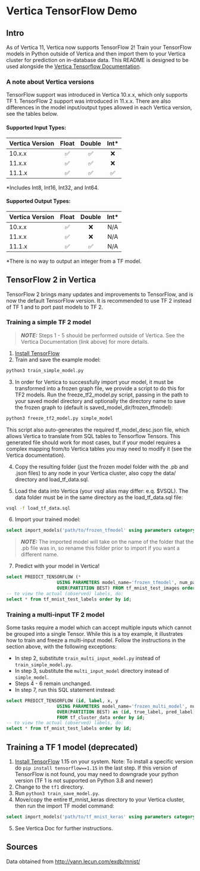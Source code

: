 # Vertica TensorFlow Demo
## Intro
As of Vertica 11, Vertica now supports TensorFlow 2! Train your TensorFlow models in Python outside of Vertica and then import them to your Vertica cluster for prediction on in-database data. This README is designed to be used alongside the [Vertica Tensorflow Documentation](https://www.vertica.com/docs/11.1.x/HTML/Content/Authoring/AnalyzingData/MachineLearning/UsingExternalModels/UsingTensorFlow/TensorFlowExample.htm).

### A note about Vertica versions
TensorFlow support was introduced in Vertica 10.x.x, which only supports TF 1. TensorFlow 2 support was introduced in 11.x.x. There are also differences in the model input/output types allowed in each Vertica version, see the tables below.

#### Supported Input Types:

| Vertica Version | Float              | Double             | Int\*              |
| --------------- | :----------------: | :----------------: | :----------------: |
| 10.x.x          | :white_check_mark: | :white_check_mark: | :x:                |
| 11.x.x          | :white_check_mark: | :white_check_mark: | :x:                |
| 11.1.x          | :white_check_mark: | :white_check_mark: | :white_check_mark: |

\*Includes Int8, Int16, Int32, and Int64.

#### Supported Output Types:

| Vertica Version | Float              | Double             | Int\* |
| --------------- | :----------------: | :----------------: | :---: |
| 10.x.x          | :white_check_mark: | :x:                | N/A   |
| 11.x.x          | :white_check_mark: | :x:                | N/A   |
| 11.1.x          | :white_check_mark: | :white_check_mark: | N/A   |

\*There is no way to output an integer from a TF model.

## TensorFlow 2 in Vertica
TensorFlow 2 brings many updates and improvements to TensorFlow, and is now the default TensorFlow version. It is recommended to use TF 2 instead of TF 1 and to port past models to TF 2.

### Training a simple TF 2 model
> **_NOTE:_**  Steps 1 - 5 should be performed outside of Vertica. See the Vertica Documentation (link above) for more details.

1. [Install TensorFlow](https://www.tensorflow.org/install)
2. Train and save the example model:
```bash
python3 train_simple_model.py
```
3. In order for Vertica to successfully import your model, it must be transformed into a frozen graph file, we provide a script to do this for TF2 models. Run the freeze_tf2_model.py script, passing in the path to your saved model directory and optionally the directory name to save the frozen graph to (default is saved_model_dir/frozen_tfmodel):
```bash
python3 freeze_tf2_model.py simple_model
```
This script also auto-generates the required tf_model_desc.json file, which allows Vertica to translate from SQL tables to Tensorflow Tensors. This generated file should work for most cases, but if your model requires a complex mapping from/to Vertica tables you may need to modify it (see the Vertica documentation).

4. Copy the resulting folder (just the frozen model folder with the .pb and .json files) to any node in your Vertica cluster, also copy the data/ directory and load_tf_data.sql.

5. Load the data into Vertica (your vsql alias may differ: e.q. $VSQL). The data folder must be in the same directory as the load_tf_data.sql file:
```bash
vsql -f load_tf_data.sql
```

6. Import your trained model:
```sql
select import_models('path/to/frozen_tfmodel' using parameters category='TENSORFLOW');
```

> **_NOTE:_**  The imported model will take on the name of the folder that the .pb file was in, so rename this folder prior to import if you want a different name.

7. Predict with your model in Vertica!
```sql
select PREDICT_TENSORFLOW (*
                   USING PARAMETERS model_name='frozen_tfmodel', num_passthru_cols=1)
                   OVER(PARTITION BEST) FROM tf_mnist_test_images order by id;
-- to view the actual (observed) labels, do:
select * from tf_mnist_test_labels order by id;
```

### Training a multi-input TF 2 model
Some tasks require a model which can accept multiple inputs which cannot be grouped into a single Tensor. While this is a toy example, it illustrates how to train and freeze a multi-input model. Follow the instructions in the section above, with the following exceptions:

- In step 2, substitute `train_multi_input_model.py` instead of `train_simple_model.py`.
- In step 3, substitute the `multi_input_model` directory instead of `simple_model`.
- Steps 4 - 6 remain unchanged.
- In step 7, run this SQL statement instead:
```sql
select PREDICT_TENSORFLOW (id, label, x, y 
                   USING PARAMETERS model_name='frozen_multi_model', num_passthru_cols=2)
                   OVER(PARTITION BEST) as (id, true_label, pred_label)
                   FROM tf_cluster_data order by id;
-- to view the actual (observed) labels, do:
select * from tf_mnist_test_labels order by id;
```

## Training a TF 1 model (deprecated)
1. [Install TensorFlow](https://www.tensorflow.org/install/pip#virtualenv-install) 1.15 on your system. Note: To install a specific version do `pip install tensorflow==1.15` in the last step. If this version of TensorFlow is not found, you may need to downgrade your python version (TF 1 is not supported on Python 3.8 and newer)
2. Change to the `tf1` directory.
3. Run `python3 train_save_model.py`.
4. Move/copy the entire tf_mnist_keras directory to your Vertica cluster, then run the import TF model command:
```sql
select import_models('path/to/tf_mnist_keras' using parameters category='TENSORFLOW');
```
5. See Vertica Doc for further instructions.

## Sources
Data obtained from http://yann.lecun.com/exdb/mnist/
